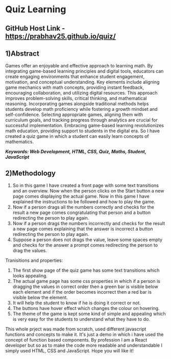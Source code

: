 # Quiz Learning

## GitHub Host Link - https://prabhav25.github.io/quiz/

## 1)Abstract

Games offer an enjoyable and effective approach to learning math. By integrating game-based learning principles and digital tools, educators can create engaging environments that enhance student engagement, motivation, and conceptual understanding. Key elements include aligning game mechanics with math concepts, providing instant feedback, encouraging collaboration, and utilizing digital resources. This approach improves problem-solving skills, critical thinking, and mathematical reasoning. Incorporating games alongside traditional methods helps students develop math proficiency while fostering a growth mindset and self-confidence. Selecting appropriate games, aligning them with curriculum goals, and tracking progress through analytics are crucial for successful implementation. Embracing game-based learning revolutionizes math education, providing support to students in the digital era. So I have created a quiz game in which a student can easily learn concepts of mathematics.

<b><i>Keywords: Web Development, HTML, CSS, Quiz, Maths, Student, JavaScript</i></b>

## 2)Methodology

1) So in this game I have created a front page with some text transitions and an overview. Now when the person clicks on the Start button a new page comes displaying the actual game. Now in this game I have explained the instructions to be followed and how to play the game.
2) Now if a person drags all the numbers correctly and checks for the result a new page comes congratulating that person and a button redirecting the person to play again.
3) Now if a person drags the numbers incorrectly and checks for the result a new page comes explaining that the answer is incorrect a button redirecting the person to play again.
4) Suppose a person does not drags the value, leave some spaces empty and checks for the answer a prompt comes redirecting the person to drag the values.

Tranisitions and properties:
1) The first show page of the quiz game has some text transitions which looks appealing.
2) The actual game page has some css properties in which if a person is dragging the values in correct order then a green bar is visible below each element and if the order becomes incorrect then a red bar is visible below the element.
3) It will help the student to know if he is doing it correct or not.
4) The buttons have hover effect which changes the colour on hovering.
5) The theme of the game is kept some kind of simple and appealing which is very easy for the students to understand what they have to do.

This whole prject was made from scratch, used different javascript functions and concepts to make it. It's just a demo in which i have used the concept of function based components. By profession I am a React developer but so as to make the code more readable and understandable I simply used HTML, CSS and JavaScript. Hope you will like it!
 
